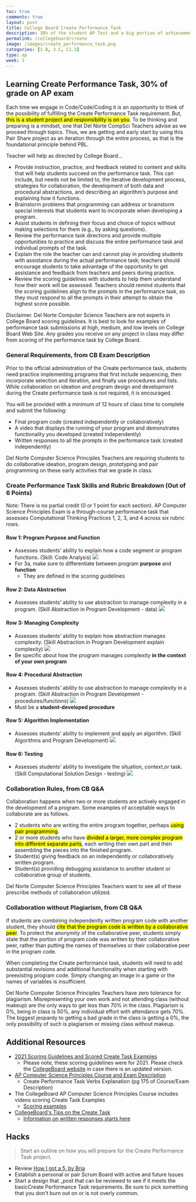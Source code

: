 ```yaml
---
toc: true
comments: true
layout: post
title: College Board Create Performance Task
description: 30% of the student AP Test and a big portion of achievement in class is in building your own application. Start thinking about this now!
permalink: /collegeboard/create
image: /images/create_performance_task.png
categories: [1.B, 3.C, C1.3]
type: ap
week: 3
---
```


## Learning Create Performance Task, 30% of grade on AP exam

Each time we engage in Code/Code/Coding it is an opportunity to think of the possibility of fulfilling the Create Performance Task requirement. But, <mark>this is a student project and responsibility is on you</mark>. To be thinking and preparing is a mindset, one that Del Norte CompSci Teachers advise as we proceed through topics. Thus, we are getting and early start by using this Pair Share project as an iteration through the entire process, as that is the foundational principle behind PBL.

Teacher will help as directed by College Board...

- Provide instruction, practice, and feedback related to content and skills that will help students succeed on the performance task. This can include, but needs
  not be limited to, the iterative development process, strategies for collaboration,
  the development of both data and procedural abstractions, and describing an
  algorithm’s purpose and explaining how it functions.
- Brainstorm problems that programming can address or brainstorm special
  interests that students want to incorporate when developing a program.
- Assist students in defining their focus and choice of topics without making
  selections for them (e.g., by asking questions).
- Review the performance task directions and provide multiple opportunities to
  practice and discuss the entire performance task and individual prompts of
  the task.
- Explain the role the teacher can and cannot play in providing students with
  assistance during the actual performance task; teachers should encourage
  students to take advantage of the opportunity to get assistance and feedback from
  teachers and peers during practice.
- Review the scoring guidelines with students to help them understand how their
  work will be assessed. Teachers should remind students that the scoring guidelines
  align to the prompts in the performance task, so they must respond to all the
  prompts in their attempt to obtain the highest score possible.

Disclaimer. Del Norte Computer Science Teachers are not experts in College Board scoring guidelines. It is best to look for examples of performance task submissions at high, medium, and low levels on College Board Web Site. Any grades you receive on any project in class may differ from scoring of the performance task by College Board.

### General Requirements, from CB Exam Description

Prior to the official administration of the Create performance task, students need
practice implementing programs that first include sequencing, then incorporate
selection and iteration, and finally use procedures and lists. While collaboration on ideation and program design and development during the Create performance task is not required, it is encouraged.

You will be provided with a minimum of 12 hours of class time to complete and
submit the following:

- Final program code (created independently or collaboratively)
- A video that displays the running of your program and demonstrates
  functionality you developed (created independently)
- Written responses to all the prompts in the performance task
  (created independently)

Del Norte Computer Science Principles Teachers are requiring students to do collaborative ideation, program design, prototyping and pair programming on these early activities that we grade in class.

### Create Performance Task Skills and Rubric Breakdown (Out of 6 Points)

Note: There is no partial credit (0 or 1 point for each section).
AP Computer Science Principles Exam is a through-course performance task that assesses Computational Thinking Practices 1, 2, 3, and 4 across six rubric rows.

#### Row 1: Program Purpose and Function

- Assesses students’ ability to explain how a code segment or program functions. (Skill: Code Analysis)
  ![]({{site.baseurl}}/images/performance_task_rubric/1.png)
- For 3a, make sure to differentiate between program **purpose** and **function**
  - They are defined in the scoring guidelines

#### Row 2: Data Abstraction

- Assesses students’ ability to use abstraction to manage complexity in a program. (Skill Abstraction in Program Development - data)
  ![]({{site.baseurl}}/images/performance_task_rubric/2.png)

#### Row 3: Managing Complexity

- Assesses students’ ability to explain how abstraction manages complexity. (Skill Abstraction in Program Development explain complexity)
  ![]({{site.baseurl}}/images/performance_task_rubric/3.png)
- Be specific about how the program manages complexity **in the context of your own program**

#### Row 4: Procedural Abstraction

- Assesses students’ ability to use abstraction to manage complexity in a program. (Skill Abstraction in Program Development - procedures/functions)
  ![]({{site.baseurl}}/images/performance_task_rubric/4.png)
- Must be a **student-developed procedure**

#### Row 5: Algorithm Implementation

- Assesses students’ ability to implement and apply an algorithm. (Skill Algorithms and Program Development)
  ![]({{site.baseurl}}/images/performance_task_rubric/5.png)

#### Row 6: Testing

- Assesses students’ ability to investigate the situation, context,or task. (Skill Computational Solution Design - testing)
  ![]({{site.baseurl}}/images/performance_task_rubric/6.png)

### Collaboration Rules, from CB Q&A

Collaboration happens when two or more students are actively engaged in the development of a program. Some examples of acceptable ways to collaborate are as follows.

- 2 students who are writing the entire program together, perhaps <mark>using pair programming</mark>.
- 2 or more students who have <mark>divided a larger, more complex program into different separate parts</mark>, each writing their own part and then assembling the pieces into the finished program.
- Student(s) giving feedback on an independently or collaboratively written program.
- Student(s) providing debugging assistance to another student or collaborative group of students.

Del Norte Computer Science Principles Teachers want to see all of these prescribe methods of collaboration utilized.

### Collaboration without Plagiarism, from CB Q&A

If students are combining independently written program code with another student, they should <mark>cite that the program code is written by a collaborative peer</mark>. To protect the anonymity of the collaborative peer, students simply state that the portion of program code was written by their collaborative peer, rather than putting the names of themselves or their collaborative peer in the program code.

When completing the Create performance task, students will need to add substantial revisions and additional functionality when starting with preexisting program code.
Simply changing an image in a game or the names of variables is insufficient.

Del Norte Computer Science Principles Teachers have zero tolerance for plagiarism. Misrepresenting your own work and not attending class (without makeup) are the only ways to get less than 70% in the class. Plagiarism is 0%, being in class is 50%, any individual effort with attendance gets 70%. The biggest jeopardy to getting a bad grade in the class is getting a 0%, the only possibility of such is plagiarism or missing class without makeup.

## Additional Resources

- [2021 Scoring Guidelines and Scored Create Task Examples](https://apcentral.collegeboard.org/courses/ap-computer-science-principles/exam)
    - Please note, these scoring guidelines were for 2021. Please check the [CollegeBoard website](https://apcentral.collegeboard.org/courses/ap-computer-science-principles/exam) in case there is an updated version.
- [AP Computer Science Principles Course and Exam Description](https://apcentral.collegeboard.org/pdf/ap-computer-science-principles-course-and-exam-description.pdf?course=ap-computer-science-principles)
    - Create Performance Task Verbs Explanation (pg 175 of Course/Exam Description)
- The CollegeBoard AP Computer Science Principles Course includes videos scoring Create Task Examples
    - [Scoring examples](https://youtu.be/SBXawkbfOTI?list=PLoGgviqq4844vbwcKegJgIxSQyVHDzSXT&t=10)
- [CollegeBoard's Tips on the Create Task](https://youtu.be/LfzpMASeNHg)
    - [Information on written responses starts here](https://youtu.be/LfzpMASeNHg?t=801)

## Hacks
> Start an outline on how you will prepare for the Create Performance Task project.
- Review [How I got a 5, by Bria]({{site.baseurl}}/collegeboard/bria)
- Establish a personal or pair Scrum Board with active and future Issues
- Start a design that _post that can be reviewed to see if it meets the basicCreate Performance Task requirements. Be sure to pick something that you don't burn out on or is not overly common.
